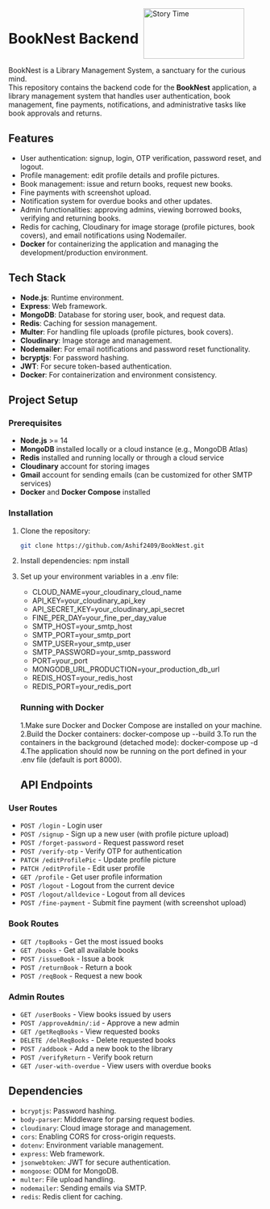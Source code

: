 



  <div style="display: flex; align-items: center;">
    <h1 style="margin-right: 10px;">BookNest Backend</h1>
    <img src="https://pingwings.ca/wp-content/uploads/2020/12/story-time.gif" alt="Story Time" width="200" height="100" />
</div>

BookNest is a Library Management System, a sanctuary for the curious mind.  
This repository contains the backend code for the **BookNest** application, a library management system that handles user authentication, book management, fine payments, notifications, and administrative tasks like book approvals and returns.


## Features

- User authentication: signup, login, OTP verification, password reset, and logout.
- Profile management: edit profile details and profile pictures.
- Book management: issue and return books, request new books.
- Fine payments with screenshot upload.
- Notification system for overdue books and other updates.
- Admin functionalities: approving admins, viewing borrowed books, verifying and returning books.
- Redis for caching, Cloudinary for image storage (profile pictures, book covers), and email notifications using Nodemailer.
- **Docker** for containerizing the application and managing the development/production environment.

## Tech Stack

- **Node.js**: Runtime environment.
- **Express**: Web framework.
- **MongoDB**: Database for storing user, book, and request data.
- **Redis**: Caching for session management.
- **Multer**: For handling file uploads (profile pictures, book covers).
- **Cloudinary**: Image storage and management.
- **Nodemailer**: For email notifications and password reset functionality.
- **bcryptjs**: For password hashing.
- **JWT**: For secure token-based authentication.
- **Docker**: For containerization and environment consistency.

## Project Setup

### Prerequisites

- **Node.js** >= 14
- **MongoDB** installed locally or a cloud instance (e.g., MongoDB Atlas)
- **Redis** installed and running locally or through a cloud service
- **Cloudinary** account for storing images
- **Gmail** account for sending emails (can be customized for other SMTP services)
- **Docker** and **Docker Compose** installed

### Installation

1. Clone the repository:

   ```bash
   git clone https://github.com/Ashif2409/BookNest.git

2. Install dependencies:
    npm install

3. Set up your environment variables in a .env file:
   - CLOUD_NAME=your_cloudinary_cloud_name
   - API_KEY=your_cloudinary_api_key
   - API_SECRET_KEY=your_cloudinary_api_secret
   - FINE_PER_DAY=your_fine_per_day_value
   - SMTP_HOST=your_smtp_host
   - SMTP_PORT=your_smtp_port
   - SMTP_USER=your_smtp_user
   - SMTP_PASSWORD=your_smtp_password
   - PORT=your_port
   - MONGODB_URL_PRODUCTION=your_production_db_url
   - REDIS_HOST=your_redis_host
   - REDIS_PORT=your_redis_port

   ### Running with Docker
   1.Make sure Docker and Docker Compose are installed on your machine.
   2.Build the Docker containers:
     docker-compose up --build
   3.To run the containers in the background (detached mode):
     docker-compose up -d
   4.The application should now be running on the port defined in your .env file (default is port 8000).

   ## API Endpoints

### User Routes

- `POST /login` - Login user
- `POST /signup` - Sign up a new user (with profile picture upload)
- `POST /forget-password` - Request password reset
- `POST /verify-otp` - Verify OTP for authentication
- `PATCH /editProfilePic` - Update profile picture
- `PATCH /editProfile` - Edit user profile
- `GET /profile` - Get user profile information
- `POST /logout` - Logout from the current device
- `POST /logout/alldevice` - Logout from all devices
- `POST /fine-payment` - Submit fine payment (with screenshot upload)

### Book Routes

- `GET /topBooks` - Get the most issued books
- `GET /books` - Get all available books
- `POST /issueBook` - Issue a book
- `POST /returnBook` - Return a book
- `POST /reqBook` - Request a new book

### Admin Routes

- `GET /userBooks` - View books issued by users
- `POST /approveAdmin/:id` - Approve a new admin
- `GET /getReqBooks` - View requested books
- `DELETE /delReqBooks` - Delete requested books
- `POST /addbook` - Add a new book to the library
- `POST /verifyReturn` - Verify book return
- `GET /user-with-overdue` - View users with overdue books

## Dependencies

- `bcryptjs`: Password hashing.
- `body-parser`: Middleware for parsing request bodies.
- `cloudinary`: Cloud image storage and management.
- `cors`: Enabling CORS for cross-origin requests.
- `dotenv`: Environment variable management.
- `express`: Web framework.
- `jsonwebtoken`: JWT for secure authentication.
- `mongoose`: ODM for MongoDB.
- `multer`: File upload handling.
- `nodemailer`: Sending emails via SMTP.
- `redis`: Redis client for caching.

   
